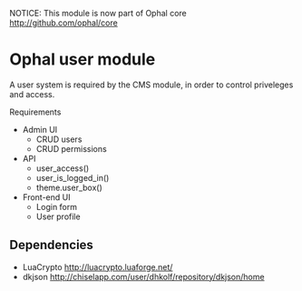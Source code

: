 NOTICE: This module is now part of Ophal core http://github.com/ophal/core

Ophal user module
=================

A user system is required by the CMS module, in order to control priveleges and access.

Requirements
- Admin UI
  - CRUD users
  - CRUD permissions
- API
  - user_access()
  - user_is_logged_in()
  - theme.user_box()
- Front-end UI
  - Login form
  - User profile

Dependencies
------------
- LuaCrypto http://luacrypto.luaforge.net/
- dkjson http://chiselapp.com/user/dhkolf/repository/dkjson/home
